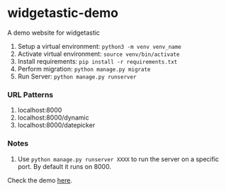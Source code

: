 # widgetastic-demo
A demo website for widgetastic

1. Setup a virtual environment: `python3 -m venv venv_name`
2. Activate virtual environment: `source venv/bin/activate`
3. Install requirements: `pip install -r requirements.txt`
4. Perform migration: `python manage.py migrate`
5. Run Server: `python manage.py runserver`


### URL Patterns
1. localhost:8000
2. localhost:8000/dynamic
3. localhost:8000/datepicker

### Notes
1. Use `python manage.py runserver XXXX` to run the server on a specific port. By default it runs on 8000.


Check the demo [here](http://valaparthvi.pythonanywhere.com/).

